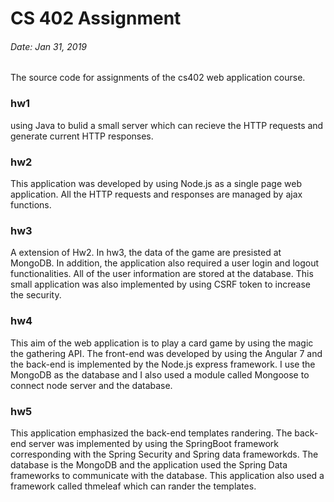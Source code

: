 # CS 402 Assignment  
###### Date: Jan 31, 2019  

The source code for assignments of the cs402 web application course.

### hw1
using Java to bulid a small server which can recieve the HTTP requests and generate current HTTP responses.

### hw2 
This application was developed by using Node.js as a single page web application. All the HTTP requests and responses are managed by ajax functions.

### hw3 
A extension of Hw2. In hw3, the data of the game are presisted at MongoDB. In addition, the application also required a user login and logout functionalities. All of the user information are stored at the database. This small application was also implemented by using CSRF token to increase the security.

### hw4 
This aim of the web application is to play a card game by using the magic the gathering API. The front-end was developed by using the Angular 7 and the back-end is implemented by the Node.js express framework. I use the MongoDB as the database and I also used a module called Mongoose to connect node server and the database. 

### hw5
This application emphasized the back-end templates randering. The back-end server was implemented by using the SpringBoot framework corresponding with the Spring Security and Spring data frameworkds. The database is the MongoDB and the application used the Spring Data frameworks to communicate with the database. This application also used a framework called thmeleaf which can rander the templates.
